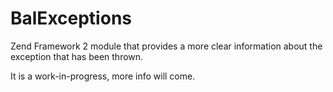 BalExceptions
=============

Zend Framework 2 module that provides a more clear information about the exception that has been thrown.

It is a work-in-progress, more info will come.
